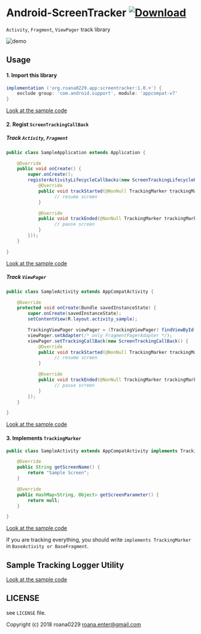 # Android-ScreenTracker [ ![Download](https://api.bintray.com/packages/roana0229/Android-Library/Android-ScreenTracker/images/download.svg) ](https://bintray.com/roana0229/Android-Library/Android-ScreenTracker/)

`Activity`, `Fragment`, `ViewPager` track library

![demo](https://raw.githubusercontent.com/roana0229/ScreenTrackingApp/master/demo.gif)

## Usage

#### 1. Import this library

```.gradle
implementation ('org.roana0229.app:screentracker:1.0.+') {
    exclude group: 'com.android.support', module: 'appcompat-v7'
}
```

[Look at the sample code](https://github.com/roana0229/Android-ScreenTracker/blob/master/example/app/build.gradle#L22)

#### 2. Regist `ScreenTrackingCallBack`

##### Track `Activity`, `Fragment`

```.java
public class SampleApplication extends Application {

    @Override
    public void onCreate() {
        super.onCreate();
        registerActivityLifecycleCallbacks(new ScreenTrackingLifecycleHandler(new ScreenTrackingCallBack() {
            @Override
            public void trackStarted(@NonNull TrackingMarker trackingMarker) {
                  // resume screen
            }

            @Override
            public void trackEnded(@NonNull TrackingMarker trackingMarker, long exposureTime) {
                  // pause screen
            }
        }));
    }

}
```

[Look at the sample code](https://github.com/roana0229/Android-ScreenTracker/blob/master/example/app/src/main/java/app/roana0229/org/android_screentracker_sample/ScreenTrackingApplication.java#L19)

##### Track `ViewPager`

```.java
public class SampleActivity extends AppCompatActivity {

    @Override
    protected void onCreate(Bundle savedInstanceState) {
        super.onCreate(savedInstanceState);
        setContentView(R.layout.activity_sample);

        TrackingViewPager viewPager = (TrackingViewPager) findViewById(R.id.view_pager);
        viewPager.setAdapter(/* only FragmentPagerAdapter */);
        viewPager.setTrackingCallBack(new ScreenTrackingCallBack() {
            @Override
            public void trackStarted(@NonNull TrackingMarker trackingMarker) {
                  // resume screen
            }

            @Override
            public void trackEnded(@NonNull TrackingMarker trackingMarker, long exposureTime) {
                  // pause screen
            }
        });
    }

}
```

[Look at the sample code](https://github.com/roana0229/Android-ScreenTracker/blob/master/example/app/src/main/java/app/roana0229/org/android_screentracker_sample/activity/HomeActivity.java#L47)

#### 3. Implements `TrackingMarker`

```.java
public class SampleActivity extends AppCompatActivity implements TrackingMarker {

    @Override
    public String getScreenName() {
        return "Sample Screen";
    }

    @Override
    public HashMap<String, Object> getScreenParameter() {
        return null;
    }

}
```

[Look at the sample code](https://github.com/roana0229/Android-ScreenTracker/blob/master/example/app/src/main/java/app/roana0229/org/android_screentracker_sample/activity/SplashActivity.java#L13)

If you are tracking everything, you should write `implements TrackingMarker` in `BaseActivity or BaseFragment`.

## Sample Tracking Logger Utility

[Look at the sample code](https://github.com/roana0229/Android-ScreenTracker/blob/master/example/app/src/main/java/app/roana0229/org/android_screentracker_sample/utility/TrackingLogger.java)


## LICENSE

see `LICENSE` file.

Copyright (c) 2018 roana0229 <roana.enter@gmail.com>
